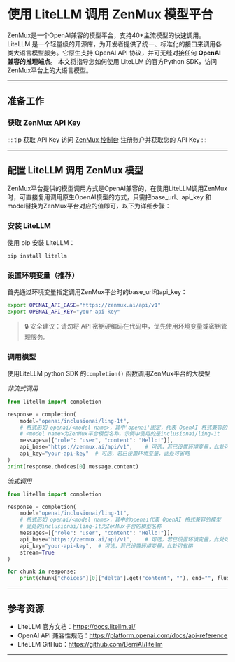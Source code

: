 # 使用 LiteLLM 调用 ZenMux 模型平台

ZenMux是一个OpenAI兼容的模型平台，支持40+主流模型的快速调用。LiteLLM 是一个轻量级的开源库，为开发者提供了统一、标准化的接口来调用各类大语言模型服务。它原生支持 OpenAI API 协议，并可无缝对接任何 **OpenAI 兼容的推理端点**。
本文将指导您如何使用 LiteLLM 的官方Python SDK，访问ZenMux平台上的大语言模型。

---

## 准备工作

### 获取 ZenMux API Key

::: tip 获取 API Key
访问 [ZenMux 控制台](https://zenmux.ai/settings/keys) 注册账户并获取您的 API Key
:::

---

## 配置 LiteLLM 调用 ZenMux 模型

ZenMux平台提供的模型调用方式是OpenAI兼容的，在使用LiteLLM调用ZenMux时，可直接复用调用原生OpenAI模型的方式，只需把base_url、api_key 和 model替换为ZenMux平台对应的值即可，以下为详细步骤：

### 安装 LiteLLM

使用 pip 安装 LiteLLM：

```bash
pip install litellm
```

### 设置环境变量（推荐）

首先通过环境变量指定调用ZenMux平台时的base_url和api_key：

```bash
export OPENAI_API_BASE="https://zenmux.ai/api/v1"
export OPENAI_API_KEY="your-api-key"  
```

> 🔒 安全建议：请勿将 API 密钥硬编码在代码中，优先使用环境变量或密钥管理服务。

### 调用模型

使用LiteLLM python SDK 的`completion()` 函数调用ZenMux平台的大模型

*非流式调用*

```python
from litellm import completion

response = completion(
    model="openai/inclusionai/ling-1t",  
    # 格式形如 openai/<model name>，其中'openai'固定，代表 OpenAI 格式兼容的协议
    # <model name>为ZenMux平台模型名称，示例中使用的是inclusionai/ling-1t
    messages=[{"role": "user", "content": "Hello!"}],
    api_base="https://zenmux.ai/api/v1",    # 可选，若已设置环境变量，此处可省略
    api_key="your-api-key"  # 可选，若已设置环境变量，此处可省略
)
print(response.choices[0].message.content)
```
*流式调用*
```python
from litellm import completion

response = completion(
    model="openai/inclusionai/ling-1t",  
    # 格式形如 openai/<model name>，其中的openai代表 OpenAI 格式兼容的模型
    # 此处的inclusionai/ling-1t为ZenMux平台的模型名称
    messages=[{"role": "user", "content": "Hello!"}],
    api_base="https://zenmux.ai/api/v1",    # 可选，若已设置环境变量，此处可省略
    api_key="your-api-key",  # 可选，若已设置环境变量，此处可省略
    stream=True
)

for chunk in response:
    print(chunk["choices"][0]["delta"].get("content", ""), end="", flush=True)
```
---

## 参考资源

- LiteLLM 官方文档：https://docs.litellm.ai/
- OpenAI API 兼容性规范：https://platform.openai.com/docs/api-reference
- LiteLLM GitHub：https://github.com/BerriAI/litellm
---